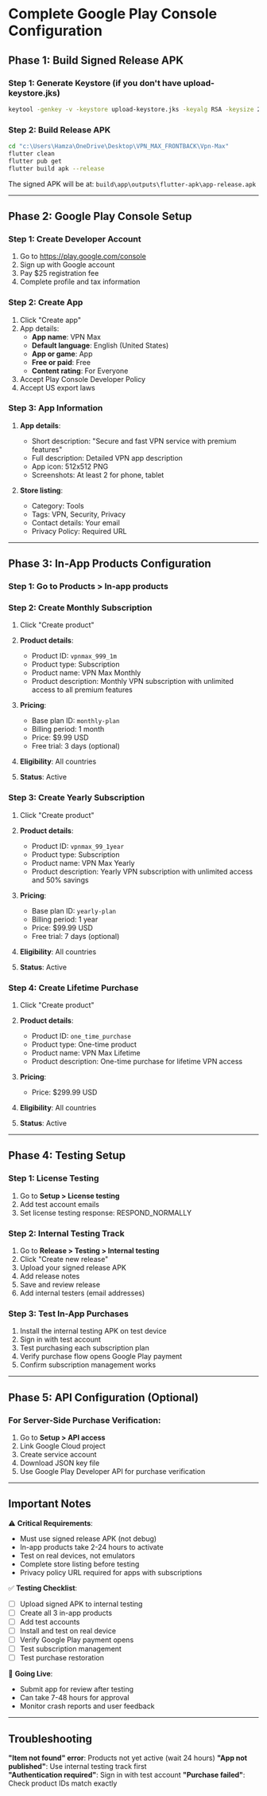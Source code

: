 # Complete Google Play Console Configuration

## Phase 1: Build Signed Release APK

### Step 1: Generate Keystore (if you don't have upload-keystore.jks)
```bash
keytool -genkey -v -keystore upload-keystore.jks -keyalg RSA -keysize 2048 -validity 10000 -alias upload
```

### Step 2: Build Release APK
```bash
cd "c:\Users\Hamza\OneDrive\Desktop\VPN_MAX_FRONTBACK\Vpn-Max"
flutter clean
flutter pub get
flutter build apk --release
```

The signed APK will be at: `build\app\outputs\flutter-apk\app-release.apk`

---

## Phase 2: Google Play Console Setup

### Step 1: Create Developer Account
1. Go to https://play.google.com/console
2. Sign up with Google account
3. Pay $25 registration fee
4. Complete profile and tax information

### Step 2: Create App
1. Click "Create app"
2. App details:
   - **App name**: VPN Max
   - **Default language**: English (United States)  
   - **App or game**: App
   - **Free or paid**: Free
   - **Content rating**: For Everyone
3. Accept Play Console Developer Policy
4. Accept US export laws

### Step 3: App Information
1. **App details**:
   - Short description: "Secure and fast VPN service with premium features"
   - Full description: Detailed VPN app description
   - App icon: 512x512 PNG
   - Screenshots: At least 2 for phone, tablet

2. **Store listing**:
   - Category: Tools
   - Tags: VPN, Security, Privacy
   - Contact details: Your email
   - Privacy Policy: Required URL

---

## Phase 3: In-App Products Configuration

### Step 1: Go to Products > In-app products

### Step 2: Create Monthly Subscription
1. Click "Create product"
2. **Product details**:
   - Product ID: `vpnmax_999_1m`
   - Product type: Subscription
   - Product name: VPN Max Monthly
   - Product description: Monthly VPN subscription with unlimited access to all premium features

3. **Pricing**:
   - Base plan ID: `monthly-plan`
   - Billing period: 1 month
   - Price: $9.99 USD
   - Free trial: 3 days (optional)

4. **Eligibility**: All countries
5. **Status**: Active

### Step 3: Create Yearly Subscription  
1. Click "Create product"
2. **Product details**:
   - Product ID: `vpnmax_99_1year`
   - Product type: Subscription
   - Product name: VPN Max Yearly
   - Product description: Yearly VPN subscription with unlimited access and 50% savings

3. **Pricing**:
   - Base plan ID: `yearly-plan` 
   - Billing period: 1 year
   - Price: $99.99 USD
   - Free trial: 7 days (optional)

4. **Eligibility**: All countries
5. **Status**: Active

### Step 4: Create Lifetime Purchase
1. Click "Create product"
2. **Product details**:
   - Product ID: `one_time_purchase`
   - Product type: One-time product
   - Product name: VPN Max Lifetime
   - Product description: One-time purchase for lifetime VPN access

3. **Pricing**:
   - Price: $299.99 USD

4. **Eligibility**: All countries  
5. **Status**: Active

---

## Phase 4: Testing Setup

### Step 1: License Testing
1. Go to **Setup > License testing**
2. Add test account emails
3. Set license testing response: RESPOND_NORMALLY

### Step 2: Internal Testing Track
1. Go to **Release > Testing > Internal testing**
2. Click "Create new release"
3. Upload your signed release APK
4. Add release notes
5. Save and review release
6. Add internal testers (email addresses)

### Step 3: Test In-App Purchases
1. Install the internal testing APK on test device
2. Sign in with test account
3. Test purchasing each subscription plan
4. Verify purchase flow opens Google Play payment
5. Confirm subscription management works

---

## Phase 5: API Configuration (Optional)

### For Server-Side Purchase Verification:
1. Go to **Setup > API access**
2. Link Google Cloud project
3. Create service account
4. Download JSON key file
5. Use Google Play Developer API for purchase verification

---

## Important Notes

⚠️ **Critical Requirements**:
- Must use signed release APK (not debug)
- In-app products take 2-24 hours to activate
- Test on real devices, not emulators
- Complete store listing before testing
- Privacy policy URL required for apps with subscriptions

✅ **Testing Checklist**:
- [ ] Upload signed APK to internal testing
- [ ] Create all 3 in-app products
- [ ] Add test accounts
- [ ] Install and test on real device
- [ ] Verify Google Play payment opens
- [ ] Test subscription management
- [ ] Test purchase restoration

🚀 **Going Live**:
- Submit app for review after testing
- Can take 7-48 hours for approval
- Monitor crash reports and user feedback

---

## Troubleshooting

**"Item not found" error**: Products not yet active (wait 24 hours)
**"App not published"**: Use internal testing track first  
**"Authentication required"**: Sign in with test account
**"Purchase failed"**: Check product IDs match exactly
